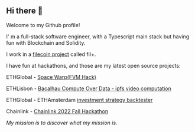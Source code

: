 ## Hi there 👋
Welcome to my Github profile!

I' m a full-stack software engineer, with a Typescript main stack but having fun with Blockchain and Solidity.

I work in a [filecoin project](https://github.com/filecoin-project) called fil+.


I have fun at hackathons, and those are my latest open source projects:

ETHGlobal - [Space Warp(FVM Hack)]( https://github.com/fabriziogianni7/Smart-Notary-Protocol )

ETHLisbon - [Bacalhau Compute Over Data - ipfs video computation](https://github.com/rickkdev/ipfs-video-computation-bacalhau)

ETHGlobal - ETHAmsterdam [investment strategy backtester](https://github.com/fabriziogianni7/straEthgify)

Chainlink - [Chainlink 2022 Fall Hackathon ](https://github.com/ialberquilla/chainlink-technical-indicators) 



*My mission is to discover what my mission is.*


<!--
**fabriziogianni7/fabriziogianni7** is a ✨ _special_ ✨ repository because its `README.md` (this file) appears on your GitHub profile.

Here are some ideas to get you started:

- 🔭 I’m currently working on ...
- 🌱 I’m currently learning ...
- 👯 I’m looking to collaborate on ...
- 🤔 I’m looking for help with ...
- 💬 Ask me about ...
- 📫 How to reach me: ...
- 😄 Pronouns: ...
- ⚡ Fun fact: ...
-->
